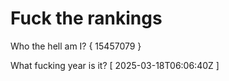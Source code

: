 # Fuck the rankings

Who the hell am I?
{ 15457079 }

What fucking year is it?
[ 2025-03-18T06:06:40Z ]
